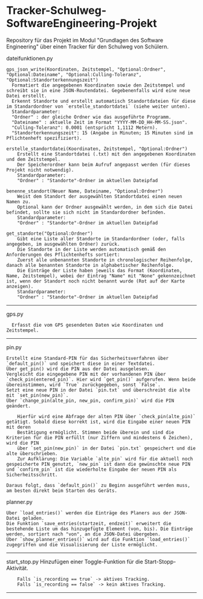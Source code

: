 # Tracker-Schulweg-SoftwareEngineering-Projekt
Repository für das Projekt im Modul "Grundlagen des Software Engineering" über einen Tracker für den Schulweg von Schülern.

dateifunktionen.py

    gps_json_write(Koordinaten, Zeitstempel, "Optional:Ordner", "Optional:Dateiname", "Optional:Culling-Toleranz", "Optional:Standorterkennungszeit")
      Formatiert die angegebenen Koordinaten sowie den Zeitstempel und schreibt sie in eine JSON-Routendatei. Gegebenenfalls wird eine neue Datei erstellt.
      Erkennt Standorte und erstellt automatisch Standortdateien für diese im Standardordner von `erstelle_standortdatei` (siehe weiter unten).
      Standardparameter:
      "Ordner" : der gleiche Ordner wie das ausgeführte Programm.
      "Dateiname" : aktuelle Zeit im Format "YYYY-MM-DD_HH-MM-SS.json".
      "Culling-Toleranz": 0.0001 (entspricht 1,1112 Metern).
      "Standorterkennungszeit": 15 (Angabe in Minuten; 15 Minuten sind im Pflichtenheft spezifiziert).
    
    erstelle_standortdatei(Koordinaten, Zeitstempel, "Optional:Ordner")
        Erstellt eine Standortdatei (.txt) mit den angegebenen Koordinaten und dem Zeitstempel.
        Der Speicherordner kann beim Aufruf angepasst werden (für dieses Projekt nicht notwendig).
        Standardparameter:
        "Ordner" : "Standorte"-Ordner im aktuellen Dateipfad

    benenne_standort(Neuer Name, Dateiname, "Optional:Ordner")
        Weist dem Standort der ausgewählten Standortdatei einen neuen Namen zu.
        Optional kann der Ordner ausgewählt werden, in dem sich die Datei befindet, sollte sie sich nicht im Standardordner befinden.
        Standardparameter:
        "Ordner" : "Standorte"-Ordner im aktuellen Dateipfad

    get_standorte("Optional:Ordner") 
        Gibt eine Liste aller Standorte im Standardordner (oder, falls angegeben, im ausgewählten Ordner) zurück.
        Die Standorte in der Liste werden automatisch gemäß den Anforderungen des Pflichtenhefts sortiert:
        Zuerst alle unbenannten Standorte in chronologischer Reihenfolge, danach alle benannten Standorte in alphabetischer Reihenfolge.
        Die Einträge der Liste haben jeweils das Format (Koordinaten, Name, Zeitstempel), wobei der Eintrag "Name" mit "None" gekennzeichnet ist, wenn der Standort noch nicht benannt wurde (Rot auf der Karte anzeigen).
        Standardparameter:
        "Ordner" : "Standorte"-Ordner im aktuellen Dateipfad


----------------------------------------------------------------------------------------------------------------------------------------------------------------

  gps.py
      
      Erfasst die vom GPS gesendeten Daten wie Koordinaten und Zeitstempel.

----------------------------------------------------------------------------------------------------------------------------------------------------------------

pin.py 

    Erstellt eine Standard-PIN für das Sicherheitsverfahren über `default_pin()` und speichert diese in einer Textdatei.
    Über get_pin() wird die PIN aus der Datei ausgelesen.
    Vergleicht die eingegebene PIN mit der vorhandenen PIN über `check_pin(entered_pin)`. Hier wird `get_pin()` aufgerufen. Wenn beide übereinstimmen, wird `True` zurückgegeben, sonst `False`.
    Setzt eine neue PIN in der Datei `pin.txt` und überschreibt die alte mit `set_pin(new_pin)`.
    Über `change_pin(alte_pin, new_pin, confirm_pin)` wird die PIN geändert.
    
        Hierfür wird eine Abfrage der alten PIN über `check_pin(alte_pin)` getätigt. Sobald diese korrekt ist, wird die Eingabe einer neuen PIN mit deren 
        Bestätigung ermöglicht. Stimmen beide überein und sind die Kriterien für die PIN erfüllt (nur Ziffern und mindestens 6 Zeichen), wird die PIN 
        über `set_pin(new_pin)` in der Datei `pin.txt` gespeichert und die alte überschrieben.
        Zur Aufklärung: Die Variable `alte_pin` wird für die aktuell noch gespeicherte PIN genutzt, `new_pin` ist dann die gewünschte neue PIN und `confirm_pin` ist die wiederholte Eingabe der neuen PIN als Sicherheitsschritt.

    Daraus folgt, dass `default_pin()` zu Beginn ausgeführt werden muss, am besten direkt beim Starten des Geräts.

    
planner.py

    Über `load_entries()` werden die Einträge des Planers aus der JSON-Datei geladen.
    Die Funktion `save_entries(startzeit, endzeit)` erweitert die bestehende Liste um das hinzugefügte Element (von, bis). Die Einträge werden, sortiert nach "von", an die JSON-Datei übergeben.
    Über `show_planner_entries()` wird auf die Funktion `load_entries()` zugegriffen und die Visualisierung der Liste ermöglicht.


---------------------------------------------------------------------------------------------------------------------------------------------------------------------------------------------------------------

start_stop.py
    Hinzufügen einer Toggle-Funktion für die Start-Stopp-Aktivität.

        Falls `is_recording == true` -> aktives Tracking.
        Falls `is_recording == false` -> kein aktives Tracking.


--------------------------------------------------------------------------------------------------------------------------------------------------------------------------------------------------------------
